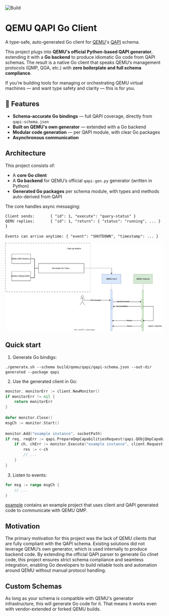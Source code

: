 ![Build](https://github.com/q-controller/qapi-client/actions/workflows/build.yml/badge.svg)

# QEMU QAPI Go Client

A type-safe, auto-generated Go client for [QEMU](https://www.qemu.org/)'s [QAPI](https://wiki.qemu.org/Features/QAPI) schema.

This project plugs into **QEMU's official Python-based QAPI generator**, extending it with a **Go backend** to produce idiomatic Go code from QAPI schemas. The result is a native Go client that speaks QEMU’s management protocols (QMP, QGA, etc.) with **zero boilerplate and full schema compliance**.

If you’re building tools for managing or orchestrating QEMU virtual machines — and want type safety and clarity — this is for you.

## 🚀 Features

- **Schema-accurate Go bindings** — full QAPI coverage, directly from `qapi-schema.json`
- **Built on QEMU's own generator** — extended with a Go backend
- **Modular code generation** — per QAPI module, with clear Go packages
- **Asynchronous communication**

## Architecture

This project consists of:
- A **core Go client**
- A **Go backend** for QEMU’s official `qapi-gen.py` generator (written in Python)
- **Generated Go packages** per schema module, with types and methods auto-derived from QAPI

The core handles async messaging:

```text
Client sends:       { "id": 1, "execute": "query-status" }
QEMU replies:       { "id": 1, "return": { "status": "running", ... } }

Events can arrive anytime: { "event": "SHUTDOWN", "timestamp": ... }
```

![Asynchronoous communication](./async-comm.svg)

## Quick start

1. Generate Go bindigs:
```shell
./generate.sh --schema build/qemu/qapi/qapi-schema.json --out-dir generated --package qapi
```

2. Use the generated client in Go:
```go
monitor, monitorErr := client.NewMonitor()
if monitorErr != nil {
    return monitorErr
}

defer monitor.Close()
msgCh := monitor.Start()

monitor.Add("example instance", socketPath)
if req, reqErr := qapi.PrepareQmpCapabilitiesRequest(qapi.QObjQmpCapabilitiesArg{}); reqErr == nil {
    if ch, chErr := monitor.Execute("example instance", client.Request(*req)); chErr == nil {
        res := <-ch
        // ...
    }
}
```

3. Listen to events:
```go
for msg := range msgCh {
    // ...
}
```

[example](./example/) contains an example project that uses client and QAPI generated code to communicate with QEMU QMP.

## Motivation

The primary motivation for this project was the lack of QEMU clients that are fully compliant with the QAPI schema. Existing solutions did not leverage QEMU’s own generator, which is used internally to produce backend code. By extending the official QAPI parser to generate Go clinet code, this project ensures strict schema compliance and seamless integration, enabling Go developers to build reliable tools and automation around QEMU without manual protocol handling.

## Custom Schemas

As long as your schema is compatible with QEMU's generator infrastructure, this will generate Go code for it.
That means it works even with vendor-extended or forked QEMU builds.
